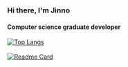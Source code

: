 ### Hi there, I'm Jinno

#### Computer science graduate developer

[![Top Langs](https://github-readme-stats.vercel.app/api/top-langs/?username=JinnoVK&layout=compact)](https://github.com/anuraghazra/github-readme-stats)
<br>
<br>
[![Readme Card](https://github-readme-stats.vercel.app/api/pin/?username=JinnoVK&repo=MarkovBOT)](https://github.com/anuraghazra/github-readme-stats)




<!--
**JinnoVK/JinnoVK** is a ✨ _special_ ✨ repository because its `README.md` (this file) appears on your GitHub profile.

Here are some ideas to get you started:

- 🔭 I’m currently working on ...
- 🌱 I’m currently learning ...
- 👯 I’m looking to collaborate on ...
- 🤔 I’m looking for help with ...
- 💬 Ask me about ...
- 📫 How to reach me: ...
- 😄 Pronouns: ...
- ⚡ Fun fact: ...
-->

